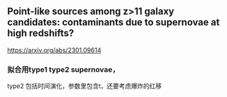 ## Point-like sources among z>11 galaxy candidates: contaminants due to supernovae at high redshifts?
https://arxiv.org/abs/2301.09614
### 拟合用type1 type2 supernovae，
type2 包括时间演化，参数里包含t，还要考虑爆炸的红移
